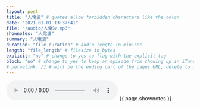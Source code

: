 ```yaml
---
layout: post
title: "人電波" # quotes allow forbidden characters like the colon
date: "2021-01-01 13:37:41"
file: "/audio/人電波.mp3"
shownotes: "人電波"
summary: "人電波"
duration: "file_duration" # audio length in min:sec
length: "file_length" # filesize in bytes
explicit: "no" # change to yes to flag with the explicit tag
block: "no" # change to yes to keep an episode from showing up in iTunes
# permalink: /1 # will be the ending part of the pages URL, delete to default to the title
---
```


<audio controls>
<source src="{{site.url}}{{site.baseurl}}{{ page.file }}" type="audio/x-mp3">
Your browser does not support the audio element.
</audio>
{{ page.shownotes }}
